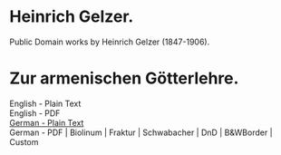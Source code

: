 # Heinrich Gelzer.

Public Domain works by Heinrich Gelzer (1847-1906).

# Zur armenischen Götterlehre.

English - Plain Text  
English - PDF  
[German - Plain Text](zur-armenischen-gotterlehre/full-text-german.md)  
German - PDF | Biolinum | Fraktur | Schwabacher | DnD | B&WBorder | Custom  

